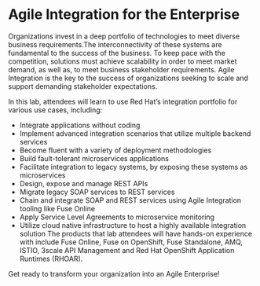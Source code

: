# Agile Integration for the Enterprise

Organizations invest in a deep portfolio of technologies to meet diverse business requirements.The interconnectivity of these systems are fundamental to the success of the business. To keep pace with the competition, solutions must achieve scalability in order to meet market demand, as well as, to meet business stakeholder requirements. Agile Integration is the key to the success of organizations seeking to scale and support demanding stakeholder expectations.

In this lab, attendees will learn to use Red Hat’s integration portfolio for various use cases, including:
* Integrate applications without coding
* Implement advanced integration scenarios that utilize multiple backend services
* Become fluent with a variety of deployment methodologies
* Build fault-tolerant microservices applications
* Facilitate integration to legacy systems, by exposing these systems as microservices
* Design, expose and manage REST APIs
* Migrate legacy SOAP services to REST services
* Chain and integrate SOAP and REST services using Agile Integration tooling like Fuse Online
* Apply Service Level Agreements to microservice monitoring
* Utilize cloud native infrastructure to host a highly available integration solution The products that lab attendees will have hands-on experience with include Fuse Online, Fuse on OpenShift, Fuse Standalone, AMQ, ISTIO, 3scale API Management and Red Hat OpenShift Application Runtimes (RHOAR).

Get ready to transform your organization into an Agile Enterprise!
